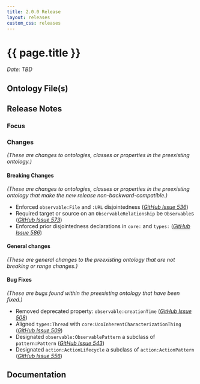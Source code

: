 ```yaml
---
title: 2.0.0 Release
layout: releases
custom_css: releases
---
```


# {{ page.title }}

*Date: TBD*


## Ontology File(s)


## Release Notes


### Focus


### Changes

*(These are changes to ontologies, classes or properties in the preexisting ontology.)*


#### Breaking Changes

*(These are changes to ontologies, classes or properties in the preexisting ontology that make the new release non-backward-compatible.)*

* Enforced `observable:File` and `:URL` disjointedness ([*GitHub Issue 536*](https://github.com/ucoProject/UCO/issues/536))
* Required target or source on an `ObservableRelationship` be `Observable`s ([*GitHub Issue 573*](https://github.com/ucoProject/UCO/issues/573))
* Enforced prior disjointedness declarations in `core:` and `types:` ([*GitHub Issue 586*](https://github.com/ucoProject/UCO/issues/586))


#### General changes

*(These are general changes to the preexisting ontology that are not breaking or range changes.)*


#### Bug Fixes

*(These are bugs found within the preexisting ontology that have been fixed.)*

* Removed deprecated property: `observable:creationTime` ([*GitHub Issue 508*](https://github.com/ucoProject/UCO/issues/508))
* Aligned `types:Thread` with `core:UcoInherentCharacterizationThing` ([*GitHub Issue 509*](https://github.com/ucoProject/UCO/issues/509))
* Designated `observable:ObservablePattern` a subclass of `pattern:Pattern` ([*GitHub Issue 543*](https://github.com/ucoProject/UCO/issues/543))
* Designated `action:ActionLifecycle` a subclass of `action:ActionPattern` ([*GitHub Issue 556*](https://github.com/ucoProject/UCO/issues/556))


## Documentation
